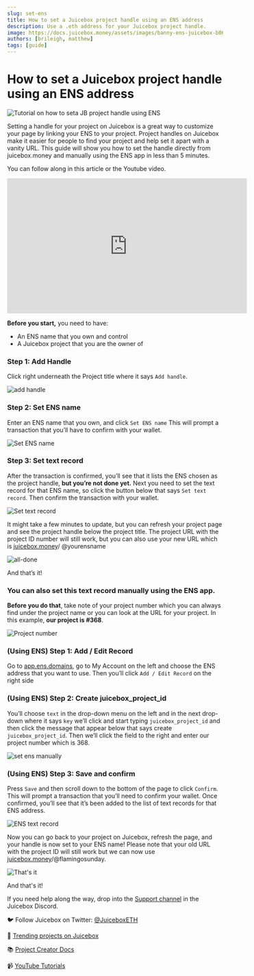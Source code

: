 ```yaml
---
slug: set-ens
title: How to set a Juicebox project handle using an ENS address
description: Use a .eth address for your Juicebox project handle.
image: https://docs.juicebox.money/assets/images/banny-ens-juicebox-b061e5ff3e85dfe787ed32f967a778fc.webp
authors: [brileigh, matthew]
tags: [guide]
---
```


# How to set a Juicebox project handle using an ENS address

![Tutorial on how to seta JB project handle using ENS](banny-ens-juicebox.webp)

Setting a handle for your project on Juicebox is a great way to customize your page by linking your ENS to your project. Project handles on Juicebox make it easier for people to find your project and help set it apart with a vanity URL. This guide will show you how to set the handle directly from juicebox.money and manually using the ENS app in less than 5 minutes.

You can follow along in this article or the Youtube video.

<iframe width="560" height="315" src="https://www.youtube.com/embed/6YuVL7Yoxgw" title="YouTube video player" frameborder="0" allow="accelerometer; autoplay; clipboard-write; encrypted-media; gyroscope; picture-in-picture" allowfullscreen></iframe>
<br/>

**Before you start,** you need to have:

- An ENS name that you own and control
- A Juicebox project that you are the owner of

### Step 1: Add Handle

Click right underneath the Project title where it says `Add handle`.

![add handle](add-handle.webp)

### Step 2: Set ENS name

Enter an ENS name that you own, and click `Set ENS name` This will prompt a transaction that you’ll have to confirm with your wallet.

![Set ENS name](set-ens-name.webp)

### Step 3: Set text record

After the transaction is confirmed, you’ll see that it lists the ENS chosen as the project handle, **but you’re not done yet.** Next you need to set the text record for that ENS name, so click the button below that says `Set text record`. Then confirm the transaction with your wallet.

![Set text record](set-text-record.webp)

It might take a few minutes to update, but you can refresh your project page and see the project handle below the project title. The project URL with the project ID number will still work, but you can also use your new URL which is [juicebox.money](http://juicebox.money)/ @yourensname

![all-done](all-done.webp)

And that’s it!

### You can also set this text record manually using the ENS app.

**Before you do that**, take note of your project number which you can always find under the project name or you can look at the URL for your project. In this example, **our project is #368**.

![Project number](project-368-example.webp)

### (Using ENS) Step 1: Add / Edit Record

Go to [app.ens.domains](http://app.ens.domains), go to My Account on the left and choose the ENS address that you want to use. Then you’ll click `Add / Edit Record` on the right side

### (Using ENS) Step 2: Create juicebox_project_id

You’ll choose `text` in the drop-down menu on the left and in the next drop-down where it says `key` we’ll click and start typing `juicebox_project_id` and then click the message that appear below that says create `juicebox_project_id`. Then we’ll click the field to the right and enter our project number which is 368.

![set ens manually](set-ens-manually.webp)

### (Using ENS) Step 3: Save and confirm

Press `Save` and then scroll down to the bottom of the page to click `Confirm`. This will prompt a transaction that you’ll need to confirm your wallet. Once confirmed, you’ll see that it’s been added to the list of text records for that ENS address.

![ENS text record](ens-text-record.webp)

Now you can go back to your project on Juicebox, refresh the page, and your handle is now set to your ENS name! Please note that your old URL with the project ID will still work but we can now use [juicebox.money](http://juicebox.money)/@flamingosunday.

![That's it](all-done.webp)

And that's it!

 If you need help along the way, drop into the [Support channel](https://discord.com/channels/775859454780244028/864240636277293106) in the Juicebox Discord.

 🐦 Follow Juicebox on Twitter: [@JuiceboxETH](https://twitter.com/juiceboxETH)

🚀 [Trending projects on Juicebox](https://juicebox.money/projects)

📚 [Project Creator Docs](https://docs.juicebox.money/user/)

📹 [YouTube Tutorials](https://www.youtube.com/c/JuiceboxDAO)
